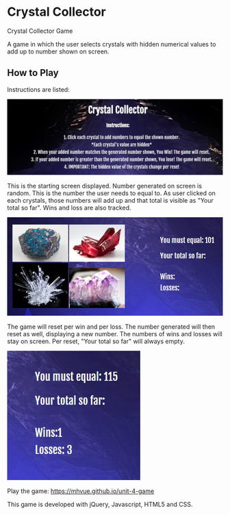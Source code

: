 # Crystal Collector

Crystal Collector Game

A game in which the user selects crystals with hidden numerical values to add up to number shown on screen.  

## How to Play
Instructions are listed:

<img src="assets/images/CrystalCollectorLogo.jpg">

This is the starting screen displayed. Number generated on screen is random. This is the number the user needs to equal to. As user clicked on each crystals, those numbers will add up and that total is visible as "Your total so far". Wins and loss are also tracked. 

<img src= "assets/images/crystalsScoreLogo.jpg">

 The game will reset per win and per loss. The number generated will then reset as well, displaying a new number.  The numbers of wins and losses will stay on screen. Per reset, "Your total so far" will always empty.  

<img src="assets/images/crystalsScoreLogo2.jpg">


Play the game: https://mhvue.github.io/unit-4-game


This game is developed with jQuery, Javascript, HTML5 and CSS. 